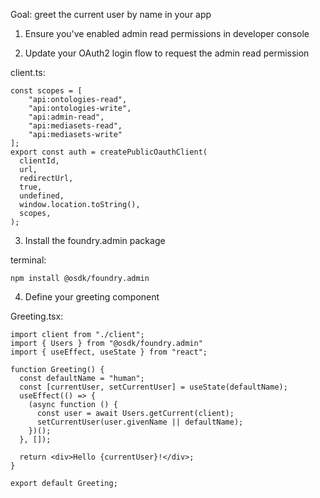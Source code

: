 Goal: greet the current user by name in your app

1. Ensure you've enabled admin read permissions in developer console

2. Update your OAuth2 login flow to request the admin read permission

client.ts:

```
const scopes = [
	"api:ontologies-read",
	"api:ontologies-write",
	"api:admin-read",
	"api:mediasets-read",
	"api:mediasets-write"
];
export const auth = createPublicOauthClient(
  clientId,
  url,
  redirectUrl,
  true,
  undefined,
  window.location.toString(),
  scopes,
);
```

3. Install the foundry.admin package

terminal:

```
npm install @osdk/foundry.admin
```

4. Define your greeting component

Greeting.tsx:

```
import client from "./client";
import { Users } from "@osdk/foundry.admin"
import { useEffect, useState } from "react";

function Greeting() {
  const defaultName = "human";
  const [currentUser, setCurrentUser] = useState(defaultName);
  useEffect(() => {
    (async function () {
      const user = await Users.getCurrent(client);
      setCurrentUser(user.givenName || defaultName);
    })();
  }, []);

  return <div>Hello {currentUser}!</div>;
}

export default Greeting;
```
